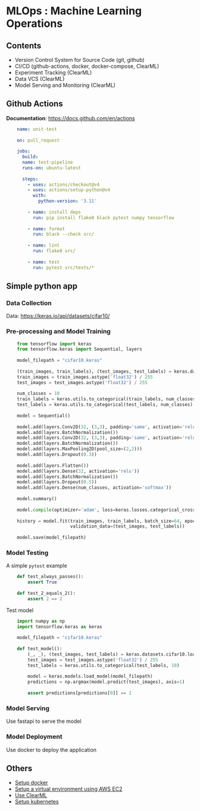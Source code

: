 # MLOps : Machine Learning Operations

## Contents

  - Version Control System for Source Code (git, github)
  - CI/CD (github-actions, docker, docker-compose, ClearML)
  - Experiment Tracking (ClearML)
  - Data VCS (ClearML)
  - Model Serving and Monitoring (ClearML)

## Github Actions

**Documentation**: <https://docs.github.com/en/actions>

```yaml
    name: unit-test
    
    on: pull_request
    
    jobs:
      build:
      name: test-pipeline
      runs-on: ubuntu-latest
    
      steps:
        - uses: actions/checkout@v4
        - uses: actions/setup-python@v4
          with:
            python-version: '3.11'
    
        - name: install deps
          run: pip install flake8 black pytest numpy tensorflow
    
        - name: format
          run: black --check src/
    
        - name: lint
          run: flake8 src/
    
        - name: test
          run: pytest src/tests/*
```

## Simple python app

### Data Collection

Data: <https://keras.io/api/datasets/cifar10/>

### Pre-processing and Model Training

```python
    from tensorflow import keras
    from tensorflow.keras import Sequential, layers
    
    model_filepath = "cifar10.keras"
    
    (train_images, train_labels), (test_images, test_labels) = keras.datasets.cifar10.load_data()
    train_images = train_images.astype('float32') / 255
    test_images = test_images.astype('float32') / 255
    
    num_classes = 10
    train_labels = keras.utils.to_categorical(train_labels, num_classes)
    test_labels = keras.utils.to_categorical(test_labels, num_classes)
    
    model = Sequential()
    
    model.add(layers.Conv2D(32, (3,3), padding='same', activation='relu', input_shape=(32,32,3)))
    model.add(layers.BatchNormalization())
    model.add(layers.Conv2D(32, (3,3), padding='same', activation='relu'))
    model.add(layers.BatchNormalization())
    model.add(layers.MaxPooling2D(pool_size=(2,2)))
    model.add(layers.Dropout(0.3))
    
    model.add(layers.Flatten())
    model.add(layers.Dense(32, activation='relu'))
    model.add(layers.BatchNormalization())
    model.add(layers.Dropout(0.5))
    model.add(layers.Dense(num_classes, activation='softmax'))
    
    model.summary()
    
    model.compile(optimizer='adam', loss=keras.losses.categorical_crossentropy, metrics=['accuracy'])
    
    history = model.fit(train_images, train_labels, batch_size=64, epochs=100,
                        validation_data=(test_images, test_labels))
    
    model.save(model_filepath)
```

### Model Testing

A simple `pytest` example

```python
    def test_always_passes():
        assert True
    
    def test_2_equals_2():
        assert 2 == 2
```

Test model

```python
    import numpy as np
    import tensorflow.keras as keras
    
    model_filepath = "cifar10.keras"
    
    def test_model():
        (_, _), (test_images, test_labels) = keras.datasets.cifar10.load_data()
        test_images = test_images.astype('float32') / 255
        test_labels = keras.utils.to_categorical(test_labels, 10)
    
        model = keras.models.load_model(model_filepath)
        predictions = np.argmax(model.predict(test_images), axis=1)
    
        assert predictions[predictions[0]] == 1
```

### Model Serving

Use fastapi to serve the model

### Model Deployment

Use docker to deploy the application

## Others

  - [Setup docker](./docker.md)
  - [Setup a virtual environment using AWS EC2](./cloud-aws.md)
  - [Use ClearML](./clearml.md)
  - [Setup kubernetes](./kubernetes.md)
